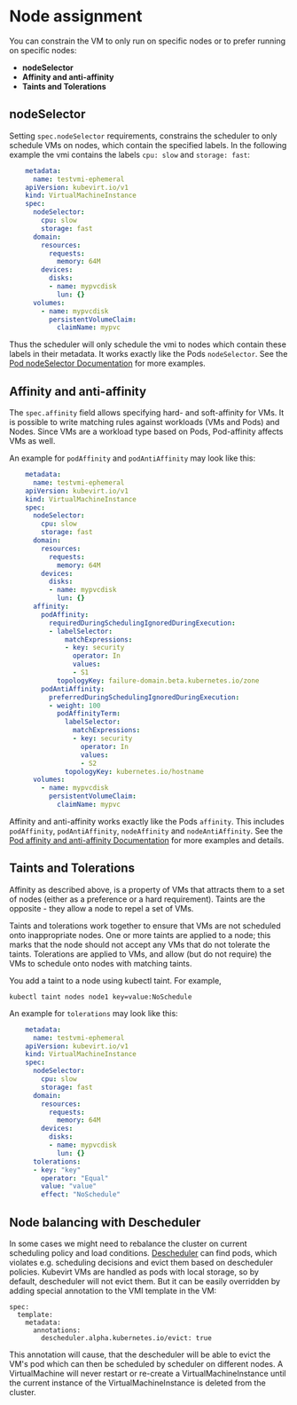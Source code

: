 # Node assignment

You can constrain the VM to only run on specific nodes or to prefer
running on specific nodes:

-   **nodeSelector**
-   **Affinity and anti-affinity**
-   **Taints and Tolerations**


## nodeSelector

Setting `spec.nodeSelector` requirements, constrains the scheduler to
only schedule VMs on nodes, which contain the specified labels. In the
following example the vmi contains the labels `cpu: slow` and
`storage: fast`:

```yaml
    metadata:
      name: testvmi-ephemeral
    apiVersion: kubevirt.io/v1
    kind: VirtualMachineInstance
    spec:
      nodeSelector:
        cpu: slow
        storage: fast
      domain:
        resources:
          requests:
            memory: 64M
        devices:
          disks:
          - name: mypvcdisk
            lun: {}
      volumes:
        - name: mypvcdisk
          persistentVolumeClaim:
            claimName: mypvc
```

Thus the scheduler will only schedule the vmi to nodes which contain
these labels in their metadata. It works exactly like the Pods
`nodeSelector`. See the [Pod nodeSelector
Documentation](https://kubernetes.io/docs/concepts/configuration/assign-pod-node/#nodeselector)
for more examples.


## Affinity and anti-affinity

The `spec.affinity` field allows specifying hard- and soft-affinity for
VMs. It is possible to write matching rules against workloads (VMs and
Pods) and Nodes. Since VMs are a workload type based on Pods,
Pod-affinity affects VMs as well.

An example for `podAffinity` and `podAntiAffinity` may look like this:

```yaml
    metadata:
      name: testvmi-ephemeral
    apiVersion: kubevirt.io/v1
    kind: VirtualMachineInstance
    spec:
      nodeSelector:
        cpu: slow
        storage: fast
      domain:
        resources:
          requests:
            memory: 64M
        devices:
          disks:
          - name: mypvcdisk
            lun: {}
      affinity:
        podAffinity:
          requiredDuringSchedulingIgnoredDuringExecution:
          - labelSelector:
              matchExpressions:
              - key: security
                operator: In
                values:
                - S1
            topologyKey: failure-domain.beta.kubernetes.io/zone
        podAntiAffinity:
          preferredDuringSchedulingIgnoredDuringExecution:
          - weight: 100
            podAffinityTerm:
              labelSelector:
                matchExpressions:
                - key: security
                  operator: In
                  values:
                  - S2
              topologyKey: kubernetes.io/hostname
      volumes:
        - name: mypvcdisk
          persistentVolumeClaim:
            claimName: mypvc
```

Affinity and anti-affinity works exactly like the Pods `affinity`. This
includes `podAffinity`, `podAntiAffinity`, `nodeAffinity` and
`nodeAntiAffinity`. See the [Pod affinity and anti-affinity
Documentation](https://kubernetes.io/docs/concepts/configuration/assign-pod-node/#affinity-and-anti-affinity)
for more examples and details.


## Taints and Tolerations

Affinity as described above, is a property of VMs that attracts them to
a set of nodes (either as a preference or a hard requirement). Taints
are the opposite - they allow a node to repel a set of VMs.

Taints and tolerations work together to ensure that VMs are not
scheduled onto inappropriate nodes. One or more taints are applied to a
node; this marks that the node should not accept any VMs that do not
tolerate the taints. Tolerations are applied to VMs, and allow (but do
not require) the VMs to schedule onto nodes with matching taints.

You add a taint to a node using kubectl taint. For example,

    kubectl taint nodes node1 key=value:NoSchedule

An example for `tolerations` may look like this:

```yaml
    metadata:
      name: testvmi-ephemeral
    apiVersion: kubevirt.io/v1
    kind: VirtualMachineInstance
    spec:
      nodeSelector:
        cpu: slow
        storage: fast
      domain:
        resources:
          requests:
            memory: 64M
        devices:
          disks:
          - name: mypvcdisk
            lun: {}
      tolerations:
      - key: "key"
        operator: "Equal"
        value: "value"
        effect: "NoSchedule"
```
## Node balancing with Descheduler

In some cases we might need to rebalance the cluster on current scheduling policy
and load conditions. [Descheduler](https://github.com/kubernetes-sigs/descheduler)
can find pods, which violates e.g. scheduling decisions and evict them based on descheduler
policies. Kubevirt VMs are handled as pods with local storage, so by default,
descheduler will not evict them. But it can be easily overridden by adding special
annotation to the VMI template in the VM:

```console
spec:
  template:
    metadata:
      annotations:
        descheduler.alpha.kubernetes.io/evict: true
```

This annotation will cause, that the descheduler will be able to evict the VM's pod which can then be
scheduled by scheduler on different nodes. A VirtualMachine will never restart or re-create a
VirtualMachineInstance until the current instance of the VirtualMachineInstance is deleted from the cluster.
